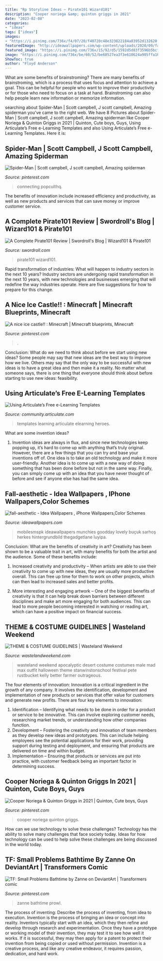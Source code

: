 ```yaml
---
title: "Rp Storyline Ideas ~ Pirate101 Wizard101"
description: "Cooper noriega &amp; quinton griggs in 2021"
date: "2023-02-08"
categories:
- "ideas"
tags: ["ideas"]
images:
- "https://i.pinimg.com/736x/f4/07/20/f40720c48e323822184a03952d132620.jpg"
featuredImage: "http://ideawallpapers.com/wp-content/uploads/2020/09/fall-aesthetic-6.jpg"
featured_image: "https://i.pinimg.com/736x/15/92/d5/1592d5d83f3596b5bcf3fccf597cf23f--transformers-jokes.jpg"
image: "https://i.pinimg.com/736x/be/60/52/be60527ea3f3e610624a905ffa100577.jpg"
ShowToc: true
author: "Floyd Anderson"
---
```



What are some benefits of brainstroming?
There are many benefits of brainstroming, which is a process that uses focus and attention to achieve a goal. This can be helpful for people who want to improve their productivity or for those who need to focus on a task at hand. Brainstroming can also help people learn new information or memorize information.

	

		
searching about Spider-Man | Scott campbell, J scott campbell, Amazing spiderman you've came to the right web. We have 8 Pictures about Spider-Man | Scott campbell, J scott campbell, Amazing spiderman like Cooper Noriega &amp; Quinton Griggs in 2021 | Quinton, Cute boys, Guys, Using Articulate’s Free e-Learning Templates and also Using Articulate’s Free e-Learning Templates. Here it is:
		
    
## Spider-Man | Scott Campbell, J Scott Campbell, Amazing Spiderman

<img loading=lazy src="https://i.pinimg.com/736x/79/0a/18/790a18995142f47929f14309e9be971a--spiderman--amazing-spiderman.jpg" onerror="this.onerror=null;this.src='https://tse4.mm.bing.net/th?id=OIP.EruFF8w-GiuKKt2WQH8cYgHaLP&amp;pid=15.1';" alt="Spider-Man | Scott campbell, J scott campbell, Amazing spiderman">

_Source: pinterest.com_

>connecting popculthq. 

	

The benefits of innovation include increased efficiency and productivity, as well as new products and services that can save money or improve customer service.

    
## A Complete Pirate101 Review | Swordroll&#039;s Blog | Wizard101 &amp; Pirate101

<img loading=lazy src="https://1.bp.blogspot.com/-TzLfTIc8fN4/UFZIyEPK_sI/AAAAAAAAG8c/xRurS9pplU8/w1200-h630-p-k-no-nu/introp.png" onerror="this.onerror=null;this.src='https://tse2.mm.bing.net/th?id=OIP.ZmJWoMwr17B_Xa4JVNe2aAHaD4&amp;pid=15.1';" alt="A Complete Pirate101 Review | Swordroll&#039;s Blog | Wizard101 &amp; Pirate101">

_Source: swordroll.com_

>pirate101 wizard101. 

	

Rapid transformation of industries: What will happen to industry sectors in the next 10 years?
Industry sectors are undergoing rapid transformation in the next 10 years, with new technologies and businesses emerging that will redefine the way industries operate. Here are five suggestions for how to prepare for this change.

    
## A Nice Ice Castle!! : Minecraft | Minecraft Blueprints, Minecraft

<img loading=lazy src="https://i.pinimg.com/736x/be/60/52/be60527ea3f3e610624a905ffa100577.jpg" onerror="this.onerror=null;this.src='https://tse3.mm.bing.net/th?id=OIP.8sDURDHtgGBKBTsIytLhuQHaD3&amp;pid=15.1';" alt="A nice ice castle!! : Minecraft | Minecraft blueprints, Minecraft">

_Source: pinterest.com_

>. 

	

Conclusion: What do we need to think about before we start using new ideas?
Some people may say that new ideas are the best way to improve how we live. Others may say that the only way to be successful with new ideas is to have a great idea and then make it a reality. No matter what someone says, there is one thing that everyone should think about before starting to use new ideas: feasibility.

    
## Using Articulate’s Free E-Learning Templates

<img loading=lazy src="https://articulate-heroes.s3.amazonaws.com/uploads/article/featured_image/2758/templateunification_makeoverbanner.jpg" onerror="this.onerror=null;this.src='https://tse2.mm.bing.net/th?id=OIP.2Btc6fZhJfi5FAKsqCqMPQHaDs&amp;pid=15.1';" alt="Using Articulate’s Free e-Learning Templates">

_Source: community.articulate.com_

>templates learning articulate elearning heroes. 

	

What are some invention ideas?
1. Invention ideas are always in flux, and since new technologies keep popping up, it’s hard to come up with anything that’s truly original. However, there are a few things that you can try and base your inventions off of. One idea is to take an old technology and make it more user-friendly. Another idea is to come up with a new way of doing something that has been done before but not in the same way. Finally, you can simply come up with an idea that you have never thought of before and see if anyone else has had the same idea.

    
## Fall-aesthetic - Idea Wallpapers , IPhone Wallpapers,Color Schemes

<img loading=lazy src="http://ideawallpapers.com/wp-content/uploads/2020/09/fall-aesthetic-6.jpg" onerror="this.onerror=null;this.src='https://tse1.mm.bing.net/th?id=OIP.wREjE_przE_y_BW57x65bwHaOI&amp;pid=15.1';" alt="fall-aesthetic - Idea Wallpapers , iPhone Wallpapers,Color Schemes">

_Source: ideawallpapers.com_

>mobilesmspk ideawallpapers munchies goodday lovely buçuk sarhoş herkes hintergrundbild thegadgetlane luyipa. 

	

Conclusion: What are the benefits of creativity in art?
Creativity has been shown to be a valuable trait in art, with many benefits for both the artist and the audience. Some of these benefits include:
1. Increased creativity and productivity – When artists are able to use their creativity to come up with new ideas, they are usually more productive overall. This can free up time for them to work on other projects, which can then lead to increased sales and better profits.

2. More interesting and engaging artwork – One of the biggest benefits of creativity is that it can help break down barriers between different disciplines and make art more engaging for both audiences. This can lead to more people becoming interested in watching or reading art, which can have a positive impact on financial success.


    
## THEME &amp; COSTUME GUIDELINES | Wasteland Weekend

<img loading=lazy src="https://www.wastelandweekend.com/wp-content/uploads/12309755_1100196000004401_1955453521129643475_o-683x1024.jpeg" onerror="this.onerror=null;this.src='https://tse1.mm.bing.net/th?id=OIP.qZJbHjaBhPr-fXflpPR7_AHaLG&amp;pid=15.1';" alt="THEME &amp; COSTUME GUIDELINES | Wasteland Weekend">

_Source: wastelandweekend.com_

>wasteland weekend apocalyptic desert costume costumes male mad max outfit halloween theme stanwinstonschool festival pete rustbucket kelly better farmer outrageous. 

	

The four elements of innovation:
Innovation is a critical ingredient in the growth of any company. It involves the identification, development and implementation of new products or services that offer value for customers and generate new profits.
There are four key elements to innovation:
1) Identification – Identifying what needs to be done in order for a product or service to be innovative. This can involve exploring customer needs, researching market trends, or understanding how other companies function.
2) Development – Fostering the creativity and innovation of team members as they develop new ideas and prototypes. This can include helping employees see the potential applications for their work, providing support during testing and deployment, and ensuring that products are delivered on time and within budget. 
3) Implementation – Ensuring that products or services are put into practice, with customer feedback being an important factor in determining success.

    
## Cooper Noriega &amp; Quinton Griggs In 2021 | Quinton, Cute Boys, Guys

<img loading=lazy src="https://i.pinimg.com/736x/f4/07/20/f40720c48e323822184a03952d132620.jpg" onerror="this.onerror=null;this.src='https://tse4.mm.bing.net/th?id=OIP.CgFb42Y0oRvJ00MO_9ODPgHaJC&amp;pid=15.1';" alt="Cooper Noriega &amp; Quinton Griggs in 2021 | Quinton, Cute boys, Guys">

_Source: pinterest.com_

>cooper noriega quinton griggs. 

	

How can we use technology to solve these challenges?
Technology has the ability to solve many challenges that face society today. Ideas for how technology can be used to help solve these challenges are being discussed in the world today.

    
## TF: Small Problems Bathtime By Zanne On DeviantArt | Transformers Comic

<img loading=lazy src="https://i.pinimg.com/736x/15/92/d5/1592d5d83f3596b5bcf3fccf597cf23f--transformers-jokes.jpg" onerror="this.onerror=null;this.src='https://tse3.mm.bing.net/th?id=OIP.GD_7hulUQdr3GRXC7evGzgHaF7&amp;pid=15.1';" alt="TF: Small Problems Bathtime by Zanne on DeviantArt | Transformers comic">

_Source: pinterest.com_

>zanne bathtime prowl. 

	

The process of inventing: Describe the process of inventing, from idea to execution.
Invention is the process of bringing an idea or concept into reality. Inventors typically start with an idea, which they then refine and develop through research and experimentation. Once they have a prototype or working model of their invention, they may test it to see how well it works. If it is successful, they may then apply for a patent to protect their invention from being copied or used without permission. Invention is a creative process, and like any creative endeavor, it requires passion, dedication, and hard work.

